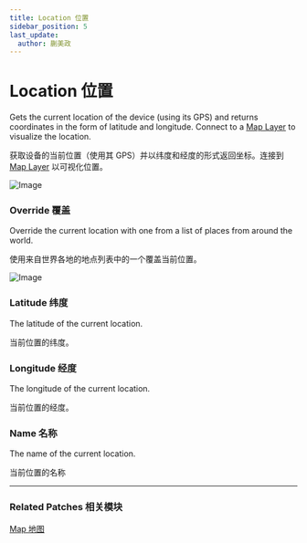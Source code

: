 ```yaml
---
title: Location 位置
sidebar_position: 5
last_update:
  author: 蒯美政
---
```


# Location 位置

Gets the current location of the device (using its GPS) and returns coordinates in the form of latitude and longitude. Connect to a [Map Layer](./../Layer/Map.md) to visualize the location.

获取设备的当前位置（使用其 GPS）并以纬度和经度的形式返回坐标。连接到 [Map Layer](./../Layer/Map.md) 以可视化位置。

![Image](./../../../static/img/docs/Device/location.png)

### Override 覆盖

Override the current location with one from a list of places from around the world.

使用来自世界各地的地点列表中的一个覆盖当前位置。

![Image](./../../../static/img/docs/Device/location-item.png)

### Latitude 纬度

The latitude of the current location.

当前位置的纬度。

### Longitude 经度

The longitude of the current location.

当前位置的经度。

### Name 名称

The name of the current location.

当前位置的名称

------

### Related Patches 相关模块

[Map 地图](./../Layer/Map.md)
